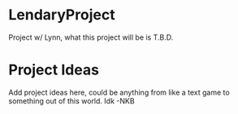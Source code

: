 # LendaryProject
Project w/ Lynn, what this project will be is T.B.D.
# Project Ideas
 Add project ideas here, could be anything from like a text game to something out of this world. Idk -NKB
